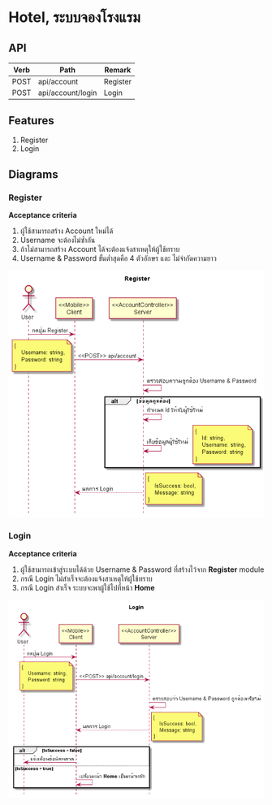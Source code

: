 # Hotel, ระบบจองโรงแรม

## API
|Verb|Path|Remark|
|--|--|--|
|POST|api/account|Register|
|POST|api/account/login|Login|

## Features
1. Register
1. Login

## Diagrams
### Register
**Acceptance criteria**
1. ผู้ใช้สามารถสร้าง Account ใหม่ได้
1. Username จะต้องไม่ซ้ำกัน
1. ถ้าไม่สามารถสร้าง Account ได้จะต้องแจ้งสาเหตุให้ผู้ใช้ทราบ
1. Username & Password ขั้นต่ำสุดคือ 4 ตัวอักษร และ ไม่จำกัดความยาว

![img](Diagrams/Register.png)

### Login
**Acceptance criteria**
1. ผู้ใช้สามารถเข้าสู่ระบบได้ด้วย Username & Password ที่สร้างไว้จาก **Register** module
1. กรณี Login ไม่สำเร็จจะต้องแจ้งสาเหตุให้ผู้ใช้ทราบ
1. กรณี Login สำเร็จ ระบบจะพาผู้ใช้ไปที่หน้า **Home**

![img](Diagrams/Login.png)
